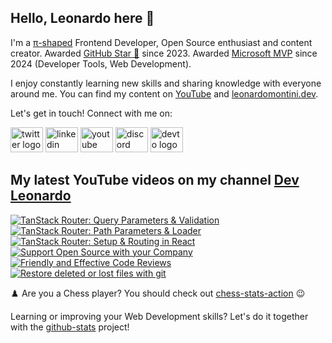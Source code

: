 ## Hello, Leonardo here 👋

I'm a [π-shaped](https://youtu.be/Dje_jaiMnYg) Frontend Developer, Open Source enthusiast and content creator. Awarded [GitHub Star 🌟](https://stars.github.com/profiles/Balastrong/) since 2023. Awarded [Microsoft MVP](https://mvp.microsoft.com/en-US/mvp/profile/51d820c5-949f-4961-aec5-09e34035cb24) since 2024 (Developer Tools, Web Development).

I enjoy constantly learning new skills and sharing knowledge with everyone around me. You can find my content on [YouTube](https://www.youtube.com/c/DevLeonardo?sub_confirmation=1) and [leonardomontini.dev](https://leonardomontini.dev).

Let's get in touch! Connect with me on:

<div align="left">
  <a href="https://twitter.com/Balastrong" target="_blank"><img src="https://raw.githubusercontent.com/maurodesouza/profile-readme-generator/master/src/assets/icons/social/twitter/default.svg" width="52" height="40" alt="twitter logo" /></a>
  <a href="https://www.linkedin.com/in/leonardo-montini/" target="_blank"><img src="https://raw.githubusercontent.com/maurodesouza/profile-readme-generator/master/src/assets/icons/social/linkedin/default.svg" width="52" height="40" alt="linkedin logo" /></a>
  <a href="https://www.youtube.com/c/DevLeonardo?sub_confirmation=1" target="_blank"><img src="https://raw.githubusercontent.com/maurodesouza/profile-readme-generator/master/src/assets/icons/social/youtube/default.svg" width="52" height="40" alt="youtube logo" /></a>
  <a href="https://discord.gg/bqwyEa6We6" target="_blank"><img src="https://raw.githubusercontent.com/maurodesouza/profile-readme-generator/master/src/assets/icons/social/discord/default.svg" width="52" height="40" alt="discord logo" /></a>
  <a href="https://dev.to/balastrong" target="_blank"><img src="https://raw.githubusercontent.com/maurodesouza/profile-readme-generator/master/src/assets/icons/social/devto/default.svg" width="52" height="40" alt="devto logo" /></a>
</div>

## My latest YouTube videos on my channel [Dev Leonardo](https://www.youtube.com/c/DevLeonardo)

<!-- BEGIN YOUTUBE-CARDS -->
[![TanStack Router: Query Parameters & Validation](https://ytcards.demolab.com/?id=fE0CeXZF7CY&title=TanStack+Router%3A+Query+Parameters+%26+Validation&lang=en&timestamp=1709640037&background_color=%230d1117&title_color=%23ffffff&stats_color=%23dedede&max_title_lines=1&width=250&border_radius=5&duration=590 "TanStack Router: Query Parameters & Validation")](https://www.youtube.com/watch?v=fE0CeXZF7CY)
[![TanStack Router: Path Parameters & Loader](https://ytcards.demolab.com/?id=xUrbLlcrIXY&title=TanStack+Router%3A+Path+Parameters+%26+Loader&lang=en&timestamp=1709035251&background_color=%230d1117&title_color=%23ffffff&stats_color=%23dedede&max_title_lines=1&width=250&border_radius=5&duration=457 "TanStack Router: Path Parameters & Loader")](https://www.youtube.com/watch?v=xUrbLlcrIXY)
[![TanStack Router: Setup & Routing in React](https://ytcards.demolab.com/?id=4sslBg8LprE&title=TanStack+Router%3A+Setup+%26+Routing+in+React&lang=en&timestamp=1708430407&background_color=%230d1117&title_color=%23ffffff&stats_color=%23dedede&max_title_lines=1&width=250&border_radius=5&duration=461 "TanStack Router: Setup & Routing in React")](https://www.youtube.com/watch?v=4sslBg8LprE)
[![Support Open Source with your Company](https://ytcards.demolab.com/?id=7H3v7PJlY28&title=Support+Open+Source+with+your+Company&lang=en&timestamp=1707998409&background_color=%230d1117&title_color=%23ffffff&stats_color=%23dedede&max_title_lines=1&width=250&border_radius=5&duration=245 "Support Open Source with your Company")](https://www.youtube.com/watch?v=7H3v7PJlY28)
[![Friendly and Effective Code Reviews](https://ytcards.demolab.com/?id=jT_L9udCGp0&title=Friendly+and+Effective+Code+Reviews&lang=en&timestamp=1707825642&background_color=%230d1117&title_color=%23ffffff&stats_color=%23dedede&max_title_lines=1&width=250&border_radius=5&duration=486 "Friendly and Effective Code Reviews")](https://www.youtube.com/watch?v=jT_L9udCGp0)
[![Restore deleted or lost files with git](https://ytcards.demolab.com/?id=TL_t3aOXumo&title=Restore+deleted+or+lost+files+with+git&lang=en&timestamp=1707220822&background_color=%230d1117&title_color=%23ffffff&stats_color=%23dedede&max_title_lines=1&width=250&border_radius=5&duration=276 "Restore deleted or lost files with git")](https://www.youtube.com/watch?v=TL_t3aOXumo)
<!-- END YOUTUBE-CARDS -->

♟️ Are you a Chess player? You should check out [chess-stats-action](https://github.com/Balastrong/chess-stats-action) 😉

Learning or improving your Web Development skills? Let's do it together with the [github-stats](https://github.com/Balastrong/github-stats) project!
